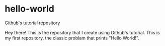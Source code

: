 # hello-world
Github's tutorial repository

Hey there!
This is the repository that I create using Github's tutorial.
This is my first repository, the classic problam that prints "Hello World!".
